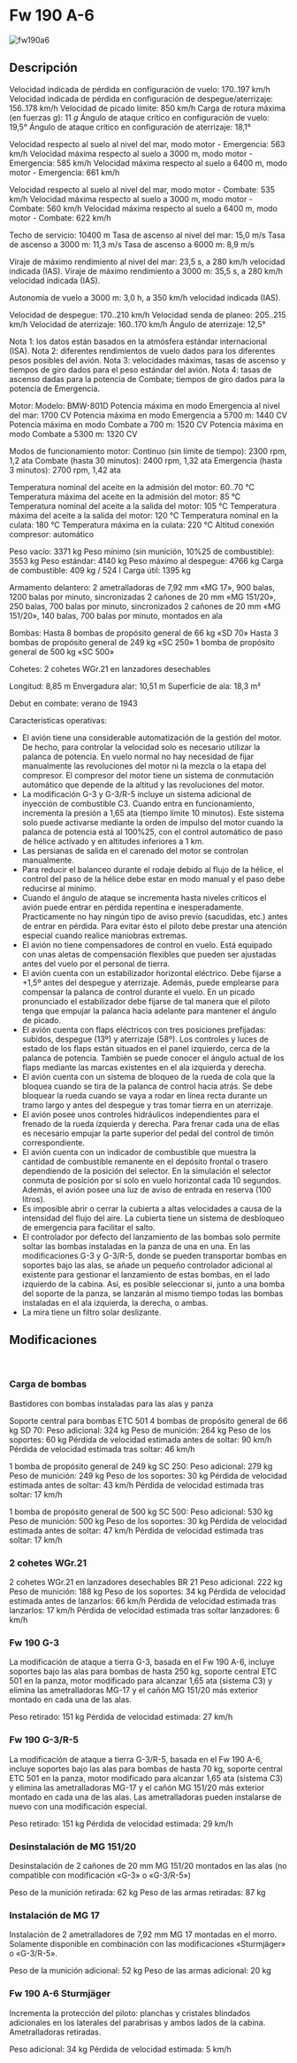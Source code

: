 # Fw 190 A-6

![fw190a6](../images/fw190a6.png)

## Descripción

Velocidad indicada de pérdida en configuración de vuelo: 170..197 km/h
Velocidad indicada de pérdida en configuración de despegue/aterrizaje: 156..178 km/h
Velocidad de picado límite: 850 km/h
Carga de rotura máxima (en fuerzas <i>g</i>): 11 <i>g</i>
Ángulo de ataque crítico en configuración de vuelo: 19,5°
Ángulo de ataque crítico en configuración de aterrizaje: 18,1°

Velocidad respecto al suelo al nivel del mar, modo motor - Emergencia: 563 km/h
Velocidad máxima respecto al suelo a 3000 m, modo motor - Emergencia: 585 km/h
Velocidad máxima respecto al suelo a 6400 m, modo motor - Emergencia: 661 km/h

Velocidad respecto al suelo al nivel del mar, modo motor - Combate: 535 km/h
Velocidad máxima respecto al suelo a 3000 m, modo motor - Combate: 560 km/h
Velocidad máxima respecto al suelo a 6400 m, modo motor - Combate: 622 km/h

Techo de servicio: 10400 m
Tasa de ascenso al nivel del mar: 15,0 m/s
Tasa de ascenso a 3000 m: 11,3 m/s
Tasa de ascenso a 6000 m: 8,9 m/s

Viraje de máximo rendimiento al nivel del mar: 23,5 s, a 280 km/h velocidad indicada (IAS).
Viraje de máximo rendimiento a 3000 m: 35,5 s, a 280 km/h velocidad indicada (IAS).

Autonomía de vuelo a 3000 m: 3,0 h, a 350 km/h velocidad indicada (IAS).

Velocidad de despegue: 170..210 km/h
Velocidad senda de planeo: 205..215 km/h
Velocidad de aterrizaje: 160..170 km/h
Ángulo de aterrizaje: 12,5°

Nota 1: los datos están basados en la atmósfera estándar internacional (ISA).
Nota 2: diferentes rendimientos de vuelo dados para los diferentes pesos posibles del avión.
Nota 3: velocidades máximas, tasas de ascenso y tiempos de giro dados para el peso estándar del avión.
Nota 4: tasas de ascenso dadas para la potencia de Combate; tiempos de giro dados para la potencia de Emergencia.

Motor:
Modelo: BMW-801D
Potencia máxima en modo Emergencia al nivel del mar: 1700 CV
Potencia máxima en modo Emergencia a 5700 m: 1440 CV
Potencia máxima en modo Combate a 700 m: 1520 CV
Potencia máxima en modo Combate a 5300 m: 1320 CV

Modos de funcionamiento motor:
Continuo (sin límite de tiempo): 2300 rpm, 1,2 ata
Combate (hasta 30 minutos): 2400 rpm, 1,32 ata
Emergencia (hasta 3 minutos): 2700 rpm, 1,42 ata

Temperatura nominal del aceite en la admisión del motor: 60..70 °C
Temperatura máxima del aceite en la admisión del motor: 85 °C
Temperatura nominal del aceite a la salida del motor: 105 °C
Temperatura máxima del aceite a la salida del motor: 120 °C
Temperatura nominal en la culata: 180 °C
Temperatura máxima en la culata: 220 °C
Altitud conexión compresor: automático

Peso vacío: 3371 kg
Peso mínimo (sin munición, 10%25 de combustible): 3553 kg
Peso estándar: 4140 kg
Peso máximo al despegue: 4766 kg
Carga de combustible: 409 kg / 524 l
Carga útil: 1395 kg

Armamento delantero:
2 ametralladoras de 7,92 mm «MG 17», 900 balas, 1200 balas por minuto, sincronizadas
2 cañones de 20 mm «MG 151/20», 250 balas, 700 balas por minuto, sincronizados
2 cañones de 20 mm «MG 151/20», 140 balas, 700 balas por minuto, montados en ala

Bombas:
Hasta 8 bombas de propósito general de 66 kg «SD 70»
Hasta 3 bombas de propósito general de 249 kg «SC 250»
1 bomba de propósito general de 500 kg «SC 500»

Cohetes:
2 cohetes WGr.21 en lanzadores desechables

Longitud: 8,85 m
Envergadura alar: 10,51 m
Superficie de ala: 18,3 m²

Debut en combate: verano de 1943

Características operativas:
- El avión tiene una considerable automatización de la gestión del motor. De hecho, para controlar la velocidad solo es necesario utilizar la palanca de potencia. En vuelo normal no hay necesidad de fijar manualmente las revoluciones del motor ni la mezcla o la etapa del compresor. El compresor del motor tiene un sistema de conmutación automático que depende de la altitud y las revoluciones del motor.
- La modificación G-3 y G-3/R-5 incluye un sistema adicional de inyección de combustible C3. Cuando entra en funcionamiento, incrementa la presión a 1,65 ata (tiempo límite 10 minutos). Este sistema solo puede activarse mediante la orden de impulso del motor cuando la palanca de potencia está al 100%25, con el control automático de paso de hélice activado y en altitudes inferiores a 1 km.
- Las persianas de salida en el carenado del motor se controlan manualmente.
- Para reducir el balanceo durante el rodaje debido al flujo de la hélice, el control del paso de la hélice debe estar en modo manual y el paso debe reducirse al mínimo.
- Cuando el ángulo de ataque se incrementa hasta niveles críticos el avión puede entrar en pérdida repentina e inesperadamente. Practicamente no hay ningún tipo de aviso previo (sacudidas, etc.) antes de entrar en pérdida. Para evitar ésto el piloto debe prestar una atención especial cuando realice maniobras extremas.
- El avión no tiene compensadores de control en vuelo. Está equipado con unas aletas de compensación flexibles que pueden ser ajustadas antes del vuelo por el personal de tierra.
- El avión cuenta con un estabilizador horizontal eléctrico. Debe fijarse a +1,5º antes del despegue y aterrizaje. Además, puede emplearse para compensar la palanca de control durante el vuelo. En un picado pronunciado el estabilizador debe fijarse de tal manera que el piloto tenga que empujar la palanca hacia adelante para mantener el ángulo de picado.
- El avión cuenta con flaps eléctricos con tres posiciones prefijadas: subidos, despegue (13º) y aterrizaje (58º). Los controles y luces de estado de los flaps están situados en el panel izquierdo, cerca de la palanca de potencia. También se puede conocer el ángulo actual de los flaps mediante las marcas existentes en el ala izquierda y derecha.
- El avión cuenta con un sistema de bloqueo de la rueda de cola que la bloquea cuando se tira de la palanca de control hacia atrás. Se debe bloquear la rueda cuando se vaya a rodar en línea recta durante un tramo largo y antes del despegue y tras tomar tierra en un aterrizaje.
- El avión posee unos controles hidráulicos independientes para el frenado de la rueda izquierda y derecha. Para frenar cada una de ellas es necesario empujar la parte superior del pedal del control de timón correspondiente.
- El avión cuenta con un indicador de combustible que muestra la cantidad de combustible remanente en el depósito frontal o trasero dependiendo de la posición del selector. En la simulación el selector conmuta de posición por sí solo en vuelo horizontal cada 10 segundos. Además, el avión posee una luz de aviso de entrada en reserva (100 litros).
- Es imposible abrir o cerrar la cubierta a altas velocidades a causa de la intensidad del flujo del aire. La cubierta tiene un sistema de desbloqueo de emergencia para facilitar el salto.
- El controlador por defecto del lanzamiento de las bombas solo permite soltar las bombas instaladas en la panza de una en una. En las modificaciones G-3 y G-3/R-5, donde se pueden transportar bombas en soportes bajo las alas, se añade un pequeño controlador adicional al existente para gestionar el lanzamiento de estas bombas, en el lado izquierdo de la cabina. Así, es posible seleccionar si, junto a una bomba del soporte de la panza, se lanzarán al mismo tiempo todas las bombas instaladas en el ala izquierda, la derecha, o ambas.
- La mira tiene un filtro solar deslizante.

## Modificaciones
﻿

### Carga de bombas

Bastidores con bombas instaladas para las alas y panza

Soporte central para bombas ETC 501
4 bombas de propósito general de 66 kg SD 70:
Peso adicional: 324 kg
Peso de munición: 264 kg
Peso de los soportes: 60 kg
Pérdida de velocidad estimada antes de soltar: 90 km/h
Pérdida de velocidad estimada tras soltar: 46 km/h

1 bomba de propósito general de 249 kg SC 250:
Peso adicional: 279 kg
Peso de munición: 249 kg
Peso de los soportes: 30 kg
Pérdida de velocidad estimada antes de soltar: 43 km/h
Pérdida de velocidad estimada tras soltar: 17 km/h

1 bomba de propósito general de 500 kg SC 500:
Peso adicional: 530 kg
Peso de munición: 500 kg
Peso de los soportes: 30 kg
Pérdida de velocidad estimada antes de soltar: 47 km/h
Pérdida de velocidad estimada tras soltar: 17 km/h﻿

### 2 cohetes WGr.21

2 cohetes WGr.21 en lanzadores desechables BR 21
Peso adicional: 222 kg
Peso de munición: 188 kg
Peso de los soportes: 34 kg
Pérdida de velocidad estimada antes de lanzarlos: 66 km/h
Pérdida de velocidad estimada tras lanzarlos: 17 km/h
Pérdida de velocidad estimada tras soltar lanzadores: 6 km/h
﻿

### Fw 190 G-3

La modificación de ataque a tierra G-3, basada en el Fw 190 A-6, incluye soportes bajo las alas para bombas de hasta 250 kg, soporte central ETC 501 en la panza, motor modificado para alcanzar 1,65 ata (sistema C3) y elimina las ametralladoras MG-17 y el cañón MG 151/20 más exterior montado en cada una de las alas.

Peso retirado: 151 kg
Pérdida de velocidad estimada: 27 km/h﻿

### Fw 190 G-3/R-5

La modificación de ataque a tierra G-3/R-5, basada en el Fw 190 A-6, incluye soportes bajo las alas para bombas de hasta 70 kg, soporte central ETC 501 en la panza, motor modificado para alcanzar 1,65 ata (sistema C3) y elimina las ametralladoras MG-17 y el cañón MG 151/20 más exterior montado en cada una de las alas. Las ametralladoras pueden instalarse de nuevo con una modificación especial.

Peso retirado: 151 kg
Pérdida de velocidad estimada: 29 km/h﻿

### Desinstalación de MG 151/20

Desinstalación de 2 cañones de 20 mm MG 151/20 montados en las alas (no compatible con modificación «G-3» o «G-3/R-5»)

Peso de la munición retirada: 62 kg
Peso de las armas retiradas: 87 kg
﻿

### Instalación de MG 17

Instalación de 2 ametralladores de 7,92 mm MG 17 montadas en el morro.
Solamente disponible en combinación con las modificaciones «Sturmjäger» o «G-3/R-5».

Peso de la munición adicional: 52 kg
Peso de las armas adicional: 20 kg
﻿

### Fw 190 A-6 Sturmjäger

Incrementa la protección del piloto: planchas y cristales blindados adicionales en los laterales del parabrisas y ambos lados de la cabina. Ametralladoras retiradas.

Peso adicional: 34 kg
Pérdida de velocidad estimada: 5 km/h